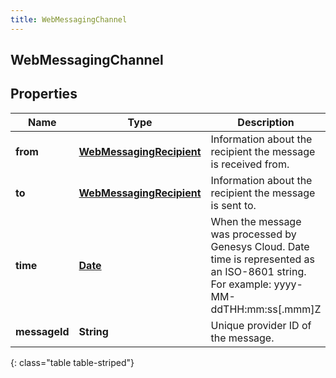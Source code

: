 ```yaml
---
title: WebMessagingChannel
---
```


## WebMessagingChannel

## Properties

| Name          | Type                                                                       | Description                                                                                                                              | Notes      |
| ------------- | -------------------------------------------------------------------------- | ---------------------------------------------------------------------------------------------------------------------------------------- | ---------- |
| **from**      | <!----><!---->[**WebMessagingRecipient**](WebMessagingRecipient.md)<!----> | Information about the recipient the message is received from.                                                                            | [optional] |
| **to**        | <!----><!---->[**WebMessagingRecipient**](WebMessagingRecipient.md)<!----> | Information about the recipient the message is sent to.                                                                                  | [optional] |
| **time**      | <!----><!---->[**Date**](Date.md)<!---->                                   | When the message was processed by Genesys Cloud. Date time is represented as an ISO-8601 string. For example: yyyy-MM-ddTHH:mm:ss[.mmm]Z | [optional] |
| **messageId** | <!----><!---->**String**<!---->                                            | Unique provider ID of the message.                                                                                                       | [optional] |

{: class="table table-striped"}
